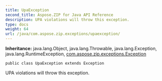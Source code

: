 ```yaml
---
title: UpaException
second_title: Aspose.ZIP for Java API Reference
description: UPA violations will throw this exception.
type: docs
weight: 64
url: /java/com.aspose.zip.exceptions/upaexception/
---
```


**Inheritance:**
java.lang.Object, java.lang.Throwable, java.lang.Exception, java.lang.RuntimeException, [com.aspose.zip.exceptions.Exception](../../com.aspose.zip.exceptions/exception)
```
public class UpaException extends Exception
```

UPA violations will throw this exception.
